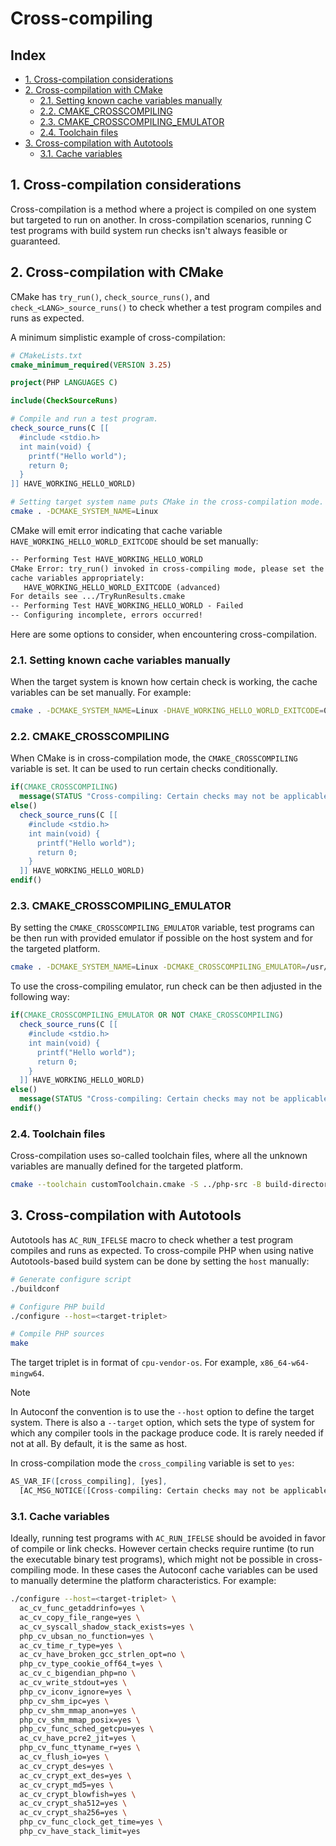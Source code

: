 # Cross-compiling

## Index

* [1. Cross-compilation considerations](#1-cross-compilation-considerations)
* [2. Cross-compilation with CMake](#2-cross-compilation-with-cmake)
  * [2.1. Setting known cache variables manually](#21-setting-known-cache-variables-manually)
  * [2.2. CMAKE\_CROSSCOMPILING](#22-cmake_crosscompiling)
  * [2.3. CMAKE\_CROSSCOMPILING\_EMULATOR](#23-cmake_crosscompiling_emulator)
  * [2.4. Toolchain files](#24-toolchain-files)
* [3. Cross-compilation with Autotools](#3-cross-compilation-with-autotools)
  * [3.1. Cache variables](#31-cache-variables)

## 1. Cross-compilation considerations

Cross-compilation is a method where a project is compiled on one system but
targeted to run on another. In cross-compilation scenarios, running C test
programs with build system run checks isn't always feasible or guaranteed.

## 2. Cross-compilation with CMake

CMake has `try_run()`, `check_source_runs()`, and
`check_<LANG>_source_runs()` to check whether a test program compiles and runs
as expected.

A minimum simplistic example of cross-compilation:

```cmake
# CMakeLists.txt
cmake_minimum_required(VERSION 3.25)

project(PHP LANGUAGES C)

include(CheckSourceRuns)

# Compile and run a test program.
check_source_runs(C [[
  #include <stdio.h>
  int main(void) {
    printf("Hello world");
    return 0;
  }
]] HAVE_WORKING_HELLO_WORLD)
```

```sh
# Setting target system name puts CMake in the cross-compilation mode.
cmake . -DCMAKE_SYSTEM_NAME=Linux
```

CMake will emit error indicating that cache variable
`HAVE_WORKING_HELLO_WORLD_EXITCODE` should be set manually:

```txt
-- Performing Test HAVE_WORKING_HELLO_WORLD
CMake Error: try_run() invoked in cross-compiling mode, please set the following
cache variables appropriately:
   HAVE_WORKING_HELLO_WORLD_EXITCODE (advanced)
For details see .../TryRunResults.cmake
-- Performing Test HAVE_WORKING_HELLO_WORLD - Failed
-- Configuring incomplete, errors occurred!
```

Here are some options to consider, when encountering cross-compilation.

### 2.1. Setting known cache variables manually

When the target system is known how certain check is working, the cache
variables can be set manually. For example:

```sh
cmake . -DCMAKE_SYSTEM_NAME=Linux -DHAVE_WORKING_HELLO_WORLD_EXITCODE=0
```

### 2.2. CMAKE_CROSSCOMPILING

When CMake is in cross-compilation mode, the `CMAKE_CROSSCOMPILING` variable is
set. It can be used to run certain checks conditionally.

```cmake
if(CMAKE_CROSSCOMPILING)
  message(STATUS "Cross-compiling: Certain checks may not be applicable.")
else()
  check_source_runs(C [[
    #include <stdio.h>
    int main(void) {
      printf("Hello world");
      return 0;
    }
  ]] HAVE_WORKING_HELLO_WORLD)
endif()
```

### 2.3. CMAKE_CROSSCOMPILING_EMULATOR

By setting the `CMAKE_CROSSCOMPILING_EMULATOR` variable, test programs can be
then run with provided emulator if possible on the host system and for the
targeted platform.

```sh
cmake . -DCMAKE_SYSTEM_NAME=Linux -DCMAKE_CROSSCOMPILING_EMULATOR=/usr/bin/env
```

To use the cross-compiling emulator, run check can be then adjusted in the
following way:

```cmake
if(CMAKE_CROSSCOMPILING_EMULATOR OR NOT CMAKE_CROSSCOMPILING)
  check_source_runs(C [[
    #include <stdio.h>
    int main(void) {
      printf("Hello world");
      return 0;
    }
  ]] HAVE_WORKING_HELLO_WORLD)
else()
  message(STATUS "Cross-compiling: Certain checks may not be applicable.")
endif()
```

### 2.4. Toolchain files

Cross-compilation uses so-called toolchain files, where all the unknown
variables are manually defined for the targeted platform.

```sh
cmake --toolchain customToolchain.cmake -S ../php-src -B build-directory
```

## 3. Cross-compilation with Autotools

Autotools has `AC_RUN_IFELSE` macro to check whether a test program compiles and
runs as expected. To cross-compile PHP when using native Autotools-based build
system can be done by setting the `host` manually:

```sh
# Generate configure script
./buildconf

# Configure PHP build
./configure --host=<target-triplet>

# Compile PHP sources
make
```

The target triplet is in format of `cpu-vendor-os`. For example,
`x86_64-w64-mingw64`.

> [!NOTE]
> In Autoconf the convention is to use the `--host` option to define the target
> system. There is also a `--target` option, which sets the type of system for
> which any compiler tools in the package produce code. It is rarely needed if
> not at all. By default, it is the same as host.

In cross-compilation mode the `cross_compiling` variable is set to `yes`:

```m4
AS_VAR_IF([cross_compiling], [yes],
  [AC_MSG_NOTICE([Cross-compiling: Certain checks may not be applicable.])])
```

### 3.1. Cache variables

Ideally, running test programs with `AC_RUN_IFELSE` should be avoided in favor
of compile or link checks. However certain checks require runtime (to run the
executable binary test programs), which might not be possible in cross-compiling
mode. In these cases the Autoconf cache variables can be used to manually
determine the platform characteristics. For example:

```sh
./configure --host=<target-triplet> \
  ac_cv_func_getaddrinfo=yes \
  ac_cv_copy_file_range=yes \
  ac_cv_syscall_shadow_stack_exists=yes \
  php_cv_ubsan_no_function=yes \
  ac_cv_time_r_type=yes \
  ac_cv_have_broken_gcc_strlen_opt=no \
  php_cv_type_cookie_off64_t=yes \
  ac_cv_c_bigendian_php=no \
  ac_cv_write_stdout=yes \
  php_cv_iconv_ignore=yes \
  php_cv_shm_ipc=yes \
  php_cv_shm_mmap_anon=yes \
  php_cv_shm_mmap_posix=yes \
  php_cv_func_sched_getcpu=yes \
  ac_cv_have_pcre2_jit=yes \
  php_cv_func_ttyname_r=yes \
  ac_cv_flush_io=yes \
  ac_cv_crypt_des=yes \
  ac_cv_crypt_ext_des=yes \
  ac_cv_crypt_md5=yes \
  ac_cv_crypt_blowfish=yes \
  ac_cv_crypt_sha512=yes \
  ac_cv_crypt_sha256=yes \
  php_cv_func_clock_get_time=yes \
  php_cv_have_stack_limit=yes
```
